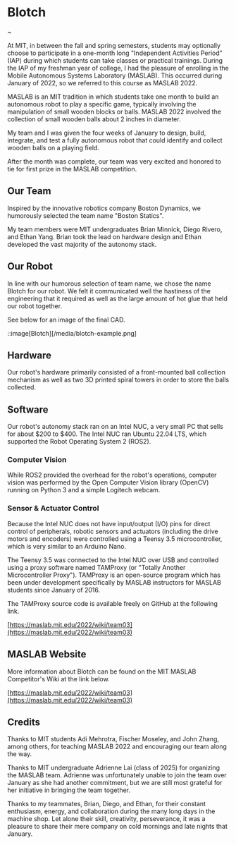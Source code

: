 # Blotch

~

At MIT, in between the fall and spring semesters, students may optionally choose to participate in a one-month long "Independent Activities Period" (IAP) during which students can take classes or practical trainings.  During the IAP of my freshman year of college, I had the pleasure of enrolling in the Mobile Autonomous Systems Laboratory (MASLAB).  This occurred during January of 2022, so we referred to this course as MASLAB 2022.

MASLAB is an MIT tradition in which students take one month to build an autonomous robot to play a specific game, typically involving the manipulation of small wooden blocks or balls.  MASLAB 2022 involved the collection of small wooden balls about 2 inches in diameter.

My team and I was given the four weeks of January to design, build, integrate, and test a fully autonomous robot that could identify and collect wooden balls on a playing field.

After the month was complete, our team was very excited and honored to tie for first prize in the MASLAB competition.

## Our Team

Inspired by the innovative robotics company Boston Dynamics, we humorously selected the team name "Boston Statics".

My team members were MIT undergraduates Brian Minnick, Diego Rivero, and Ethan Yang.  Brian took the lead on hardware design and Ethan developed the vast majority of the autonomy stack.

## Our Robot

In line with our humorous selection of team name, we chose the name Blotch for our robot.  We felt it communicated well the hastiness of the engineering that it required as well as the large amount of hot glue that held our robot together.

See below for an image of the final CAD.

::image[Blotch][/media/blotch-example.png]

## Hardware

Our robot's hardware primarily consisted of a front-mounted ball collection mechanism as well as two 3D printed spiral towers in order to store the balls collected.

## Software

Our robot's autonomy stack ran on an Intel NUC, a very small PC that sells for about $200 to $400.  The Intel NUC ran Ubuntu 22.04 LTS, which supported the Robot Operating System 2 (ROS2).

### Computer Vision

While ROS2 provided the overhead for the robot's operations, computer vision was performed by the Open Computer Vision library (OpenCV) running on Python 3 and a simple Logitech webcam.

### Sensor & Actuator Control

Because the Intel NUC does not have input/output (I/O) pins for direct control of peripherals, robotic sensors and actuators (including the drive motors and encoders) were controlled using a Teensy 3.5 microcontroller, which is very similar to an Arduino Nano.

The Teensy 3.5 was connected to the Intel NUC over USB and controlled using a proxy software named TAMProxy (or "Totally Another Microcontroller Proxy").  TAMProxy is an open-source program which has been under development specifically by MASLAB instructors for MASLAB students since January of 2016.

The TAMProxy source code is available freely on GitHub at the following link.

[https://maslab.mit.edu/2022/wiki/team03](https://maslab.mit.edu/2022/wiki/team03)

## MASLAB Website

More information about Blotch can be found on the MIT MASLAB Competitor's Wiki at the link below.

[https://maslab.mit.edu/2022/wiki/team03](https://maslab.mit.edu/2022/wiki/team03)

## Credits

Thanks to MIT students Adi Mehrotra, Fischer Moseley, and John Zhang, among others, for teaching MASLAB 2022 and encouraging our team along the way.

Thanks to MIT undergraduate Adrienne Lai (class of 2025) for organizing the MASLAB team.  Adrienne was unfortunately unable to join the team over January as she had another commitment, but we are still most grateful for her initiative in bringing the team together.

Thanks to my teammates, Brian, Diego, and Ethan, for their constant enthusiasm, energy, and collaboration during the many long days in the machine shop.  Let alone their skill, creativity, perseverance, it was a pleasure to share their mere company on cold mornings and late nights that January. 